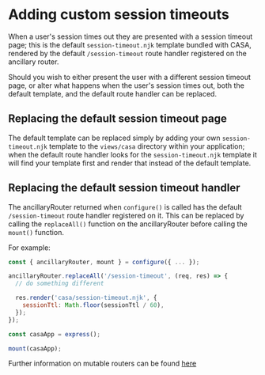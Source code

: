 # Adding custom session timeouts

When a user's session times out they are presented with a session timeout page; this is the default `session-timeout.njk` template bundled with CASA, rendered by the default `/session-timeout` route handler registered on the ancillary router.

Should you wish to either present the user with a different session timeout page, or alter what happens when the user's session times out, both the default template, and the default route handler can be replaced.

## Replacing the default session timeout page

The default template can be replaced simply by adding your own `session-timeout.njk` template to the `views/casa` directory within your application; when the default route handler looks for the `session-timeout.njk` template it will find your template first and render that instead of the default template.

## Replacing the default session timeout handler

The ancillaryRouter returned when `configure()` is called has the default `/session-timeout` route handler registered on it. This can be replaced by calling the `replaceAll()` function on the ancillaryRouter before calling the `mount()` function.

For example:

```javascript
const { ancillaryRouter, mount } = configure({ ... });

ancillaryRouter.replaceAll('/session-timeout', (req, res) => {
  // do something different

  res.render('casa/session-timeout.njk', {
    sessionTtl: Math.floor(sessionTtl / 60),
  });
});

const casaApp = express();

mount(casaApp);
```

Further information on mutable routers can be found [here](../guides/mutable-routers.md)
